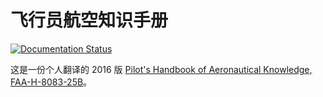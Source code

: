 # 飞行员航空知识手册

[![Documentation Status](https://readthedocs.org/projects/faa-h-8083-25b-2016-zh/badge/?version=latest)](https://faa-h-8083-25b-2016-zh.readthedocs.io/zh_CN/latest/?badge=latest)

这是一份个人翻译的 2016 版 [Pilot's Handbook of Aeronautical Knowledge, FAA-H-8083-25B](https://www.faa.gov/aviation/phak/pilots-handbook-aeronautical-knowledge-faa-h-8083-25b)。

